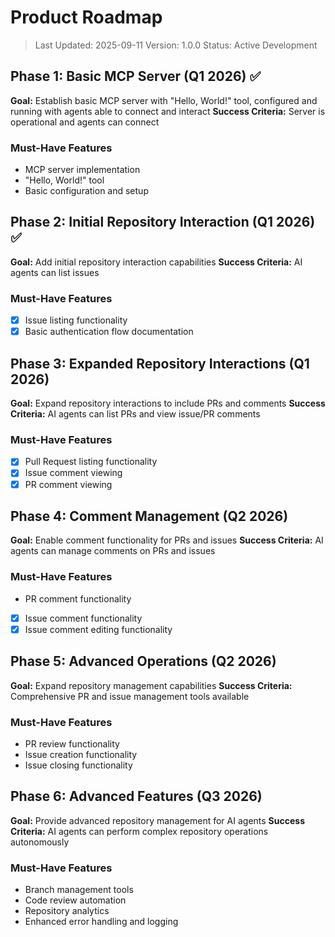 # Product Roadmap

> Last Updated: 2025-09-11
> Version: 1.0.0
> Status: Active Development

## Phase 1: Basic MCP Server (Q1 2026) ✅

**Goal:** Establish basic MCP server with "Hello, World!" tool, configured and running with agents able to connect and interact
**Success Criteria:** Server is operational and agents can connect

### Must-Have Features

- MCP server implementation
- "Hello, World!" tool
- Basic configuration and setup

## Phase 2: Initial Repository Interaction (Q1 2026) ✅

**Goal:** Add initial repository interaction capabilities
**Success Criteria:** AI agents can list issues

### Must-Have Features

- [x] Issue listing functionality
- [x] Basic authentication flow documentation

## Phase 3: Expanded Repository Interactions (Q1 2026)

**Goal:** Expand repository interactions to include PRs and comments
**Success Criteria:** AI agents can list PRs and view issue/PR comments

### Must-Have Features

- [x] Pull Request listing functionality
- [x] Issue comment viewing
- [x] PR comment viewing

## Phase 4: Comment Management (Q2 2026)

**Goal:** Enable comment functionality for PRs and issues
**Success Criteria:** AI agents can manage comments on PRs and issues

### Must-Have Features

- PR comment functionality
- [x] Issue comment functionality
- [x] Issue comment editing functionality

## Phase 5: Advanced Operations (Q2 2026)

**Goal:** Expand repository management capabilities
**Success Criteria:** Comprehensive PR and issue management tools available

### Must-Have Features

- PR review functionality
- Issue creation functionality
- Issue closing functionality

## Phase 6: Advanced Features (Q3 2026)

**Goal:** Provide advanced repository management for AI agents
**Success Criteria:** AI agents can perform complex repository operations autonomously

### Must-Have Features

- Branch management tools
- Code review automation
- Repository analytics
- Enhanced error handling and logging
